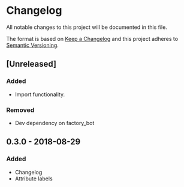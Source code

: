# Changelog

All notable changes to this project will be documented in this file.

The format is based on [Keep a Changelog](http://keepachangelog.com/en/1.0.0/)
and this project adheres to [Semantic Versioning](http://semver.org/spec/v2.0.0.html).

## [Unreleased]

### Added

- Import functionality.

### Removed

- Dev dependency on factory_bot

## 0.3.0 - 2018-08-29

### Added

- Changelog
- Attribute labels
